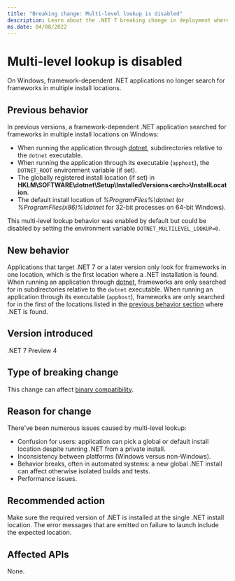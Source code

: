 ```yaml
---
title: "Breaking change: Multi-level lookup is disabled"
description: Learn about the .NET 7 breaking change in deployment where multi-level lookup is disabled.
ms.date: 04/08/2022
---
```

# Multi-level lookup is disabled

On Windows, framework-dependent .NET applications no longer search for frameworks in multiple install locations.

## Previous behavior

In previous versions, a framework-dependent .NET application searched for frameworks in multiple install locations on Windows:

- When running the application through [dotnet](../../../tools/dotnet.md), subdirectories relative to the `dotnet` executable.
- When running the application through its executable (`apphost`), the `DOTNET_ROOT` environment variable (if set).
- The globally registered install location (if set) in **HKLM\SOFTWARE\dotnet\Setup\InstalledVersions\<arch>\InstallLocation**.
- The default install location of *%ProgramFiles%\dotnet* (or *%ProgramFiles(x86)%\dotnet* for 32-bit processes on 64-bit Windows).

This multi-level lookup behavior was enabled by default but could be disabled by setting the environment variable `DOTNET_MULTILEVEL_LOOKUP=0`.

## New behavior

Applications that target .NET 7 or a later version only look for frameworks in one location, which is the first location where a .NET installation is found. When running an application through [dotnet](../../../tools/dotnet.md), frameworks are only searched for in subdirectories relative to the `dotnet` executable. When running an application through its executable (`apphost`), frameworks are only searched for in the first of the locations listed in the [previous behavior section](#previous-behavior) where .NET is found.

## Version introduced

.NET 7 Preview 4

## Type of breaking change

This change can affect [binary compatibility](../../categories.md#binary-compatibility).

## Reason for change

There've been numerous issues caused by multi-level lookup:

- Confusion for users: application can pick a global or default install location despite running .NET from a private install.
- Inconsistency between platforms (Windows versus non-Windows).
- Behavior breaks, often in automated systems: a new global .NET install can affect otherwise isolated builds and tests.
- Performance issues.

## Recommended action

Make sure the required version of .NET is installed at the single .NET install location. The error messages that are emitted on failure to launch include the expected location.

## Affected APIs

None.

